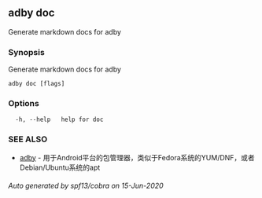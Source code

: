 ## adby doc

Generate markdown docs for adby

### Synopsis

Generate markdown docs for adby

```
adby doc [flags]
```

### Options

```
  -h, --help   help for doc
```

### SEE ALSO

* [adby](adby.md)	 - 用于Android平台的包管理器，类似于Fedora系统的YUM/DNF，或者Debian/Ubuntu系统的apt

###### Auto generated by spf13/cobra on 15-Jun-2020
